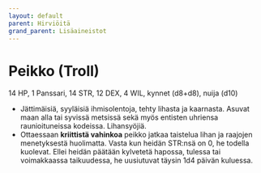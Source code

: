 ```yaml
---
layout: default
parent: Hirviöitä
grand_parent: Lisäaineistot
---
```


# Peikko (Troll)

14 HP, 1 Panssari, 14 STR, 12 DEX, 4 WIL, kynnet (d8+d8), nuija (d10)

- Jättimäisiä, syyläisiä ihmisolentoja, tehty lihasta ja kaarnasta. Asuvat maan alla tai syvissä metsissä sekä myös entisten uhriensa raunioituneissa kodeissa. Lihansyöjiä.
- Ottaessaan **kriittistä vahinkoa** peikko jatkaa taistelua lihan ja raajojen menetyksestä huolimatta. Vasta kun heidän STR:nsä on 0, he todella kuolevat. Ellei heidän päätään kylvetetä hapossa, tulessa tai voimakkaassa taikuudessa, he uusiutuvat täysin 1d4 päivän kuluessa.